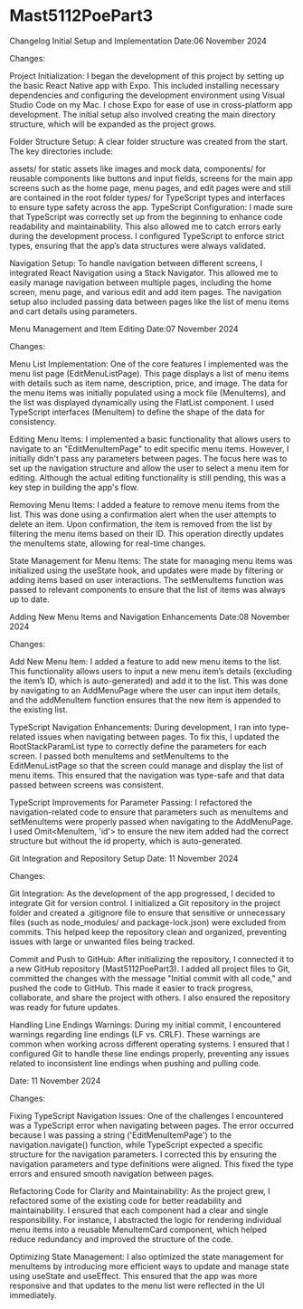 # Mast5112PoePart3
Changelog
Initial Setup and Implementation
Date:06 November 2024

Changes:

Project Initialization: I began the development of this project 
by setting up the basic React Native app with Expo.
This included installing necessary dependencies and configuring the development environment 
using Visual Studio Code on my Mac. I chose Expo for ease of use in cross-platform app development.
The initial setup also involved creating the main directory structure, which will be expanded as the project grows.

Folder Structure Setup: A clear folder structure was created from the start. The key directories include:

assets/ for static assets like images and mock data,
components/ for reusable components like buttons and input fields,
screens for the main app screens such as the home page, menu pages, and edit pages were and still are contained in the root folder
types/ for TypeScript types and interfaces to ensure type safety across the app.
TypeScript Configuration: I made sure that TypeScript was correctly set up from the beginning to enhance
code readability and maintainability. This also allowed me to catch errors early during the development process.
I configured TypeScript to enforce strict types, ensuring that the app’s data structures were always validated.

Navigation Setup: To handle navigation between different screens, I integrated React Navigation using a Stack Navigator.
This allowed me to easily manage navigation between multiple pages, including the home screen, menu page, 
and various edit and add item pages. The navigation setup also included passing data between pages like 
the list of menu items and cart details using parameters.

 Menu Management and Item Editing
Date:07 November 2024

Changes:

Menu List Implementation: One of the core features I implemented was the menu list page (EditMenuListPage).
This page displays a list of menu items with details such as item name, description, price, and image.
The data for the menu items was initially populated using a mock file (MenuItems), 
and the list was displayed dynamically using the FlatList component. I used TypeScript interfaces (MenuItem)
to define the shape of the data for consistency.

Editing Menu Items: I implemented a basic functionality that allows users to navigate to an "EditMenuItemPage" 
to edit specific menu items. However, I initially didn't pass any parameters between pages.
The focus here was to set up the navigation structure and allow the user to select a menu item for editing. 
Although the actual editing functionality is still pending, this was a key step in building the app's flow.

Removing Menu Items: I added a feature to remove menu items from the list. This was done using a confirmation alert 
when the user attempts to delete an item. Upon confirmation, the item is removed from the list by filtering the menu items based on their ID.
This operation directly updates the menuItems state, allowing for real-time changes.

State Management for Menu Items: The state for managing menu items was initialized using the useState hook,
and updates were made by filtering or adding items based on user interactions. The setMenuItems function was passed 
to relevant components to ensure that the list of items was always up to date.

Adding New Menu Items and Navigation Enhancements
Date:08 November 2024

Changes:

Add New Menu Item: I added a feature to add new menu items to the list. This functionality allows users to input a new menu
item’s details (excluding the item’s ID, which is auto-generated) and add it to the list. This was done by navigating to an 
AddMenuPage where the user can input item details, and the addMenuItem function ensures that the new item is appended to the existing list.

TypeScript Navigation Enhancements: During development, I ran into type-related issues when navigating between pages. 
To fix this, I updated the RootStackParamList type to correctly define the parameters for each screen.
I passed both menuItems and setMenuItems to the EditMenuListPage so that the screen could manage and display the list of menu items.
This ensured that the navigation was type-safe and that data passed between screens was consistent.

TypeScript Improvements for Parameter Passing: I refactored the navigation-related code to ensure that parameters such as menuItems
and setMenuItems were properly passed when navigating to the AddMenuPage. I used Omit<MenuItem, 'id'> to ensure the new item added
had the correct structure but without the id property, which is auto-generated.

 Git Integration and Repository Setup
Date: 11 November 2024

Changes:

Git Integration: As the development of the app progressed, I decided to integrate Git for version control.
I initialized a Git repository in the project folder and created a .gitignore file to ensure that sensitive or
unnecessary files (such as node_modules/ and package-lock.json) were excluded from commits. This helped keep the repository 
clean and organized, preventing issues with large or unwanted files being tracked.

Commit and Push to GitHub: After initializing the repository, I connected it to a new GitHub repository (Mast5112PoePart3).
I added all project files to Git, committed the changes with the message "Initial commit with all code," and pushed the code to GitHub.
This made it easier to track progress, collaborate, and share the project with others. 
I also ensured the repository was ready for future updates.

Handling Line Endings Warnings: During my initial commit, I encountered warnings regarding line endings (LF vs. CRLF).
These warnings are common when working across different operating systems. 
I ensured that I configured Git to handle these line endings properly, 
preventing any issues related to inconsistent line endings when pushing and pulling code.


Date: 11 November 2024

Changes:

Fixing TypeScript Navigation Issues: One of the challenges I encountered was a TypeScript error when navigating between pages. 
The error occurred because I was passing a string ('EditMenuItemPage') to the navigation.navigate() function, 
while TypeScript expected a specific structure for the navigation parameters. I corrected this by ensuring the navigation parameters 
and type definitions were aligned. This fixed the type errors and ensured smooth navigation between pages.

Refactoring Code for Clarity and Maintainability: As the project grew, I refactored some of the existing code
for better readability and maintainability. I ensured that each component had a clear and single responsibility. 
For instance, I abstracted the logic for rendering individual menu items into a reusable MenuItemCard component, 
which helped reduce redundancy and improved the structure of the code.

Optimizing State Management: I also optimized the state management for menuItems by introducing more efficient ways to update
and manage state using useState and useEffect. This ensured that the app was more responsive and that updates to the menu list were
reflected in the UI immediately.

